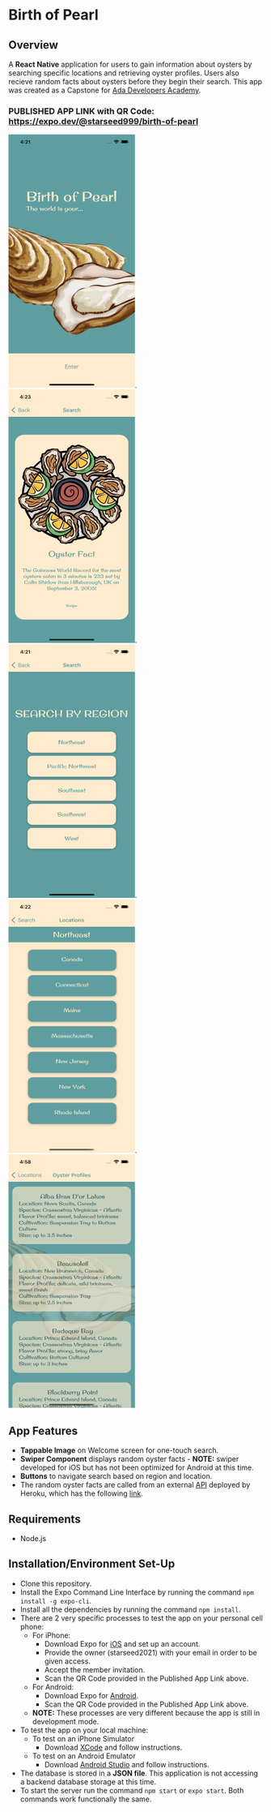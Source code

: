 # Birth of Pearl
## Overview
A **React Native** application for users to gain information about oysters by searching specific locations and retrieving oyster profiles. Users also recieve random facts about oysters before they begin their search. This app was created as a Capstone for [Ada Developers Academy](https://adadevelopersacademy.org/).

### PUBLISHED APP LINK with QR Code: https://expo.dev/@starseed999/birth-of-pearl
<img src="/Images/Welcome.png" alt="Welcome" width="250" height="500">.  <img src="/Images/RandomFact.png" alt="Random Fact" width="250" height="500">.  <img src="/Images/RegionSearch.png" alt="Regional Search" width="250" height="500">.  <img src="/Images/LocationSearch.png" alt="Location Search" width="250" height="500">. <img src="/Images/Profile.png" alt="Oyster Profile" width="250" height="500">

## App Features

- **Tappable Image** on Welcome screen for one-touch search.
- **Swiper Component** displays random oyster facts -  **NOTE:** swiper developed for iOS but has not been optimized for Android at this time. 
- **Buttons** to navigate search based on region and location.
- The random oyster facts are called from an external [API](https://github.com/starseed2021/oyster-facts-api) deployed by Heroku, which has the following [link](https://my-oyster-facts-api.herokuapp.com/oysterFacts).


## Requirements
- Node.js


## Installation/Environment Set-Up

- Clone this repository.
- Install the Expo Command Line Interface by running the command `npm install -g expo-cli`.
- Install all the dependencies by running the command `npm install`.
- There are 2 very specific processes to test the app on your personal cell phone:
  - For iPhone: 
    - Download Expo for [iOS](https://apps.apple.com/us/app/expo-client/id982107779) and set up an account.
    - Provide the owner (starseed2021) with your email in order to be given access.
    - Accept the member invitation.
    - Scan the QR Code provided in the Published App Link above.
  - For Android:
    - Download Expo for [Android](https://play.google.com/store/apps/details?id=host.exp.exponent&hl=en&gl=US).
    - Scan the QR Code provided in the Published App Link above.
  - **NOTE:** These processes are very different because the app is still in development mode. 
- To test the app on your local machine:
  - To test on an iPhone Simulator
    - Download [XCode](https://apps.apple.com/us/app/xcode/id497799835?mt=12) and follow instructions.
  - To test on an Android Emulator 
    - Download [Android Studio](https://developer.android.com/studio) and follow instructions.
- The database is stored in a **JSON file**.  This application is not accessing a backend database storage at this time.
- To start the server run the command `npm start` or `expo start`.  Both commands work functionally the same. 
